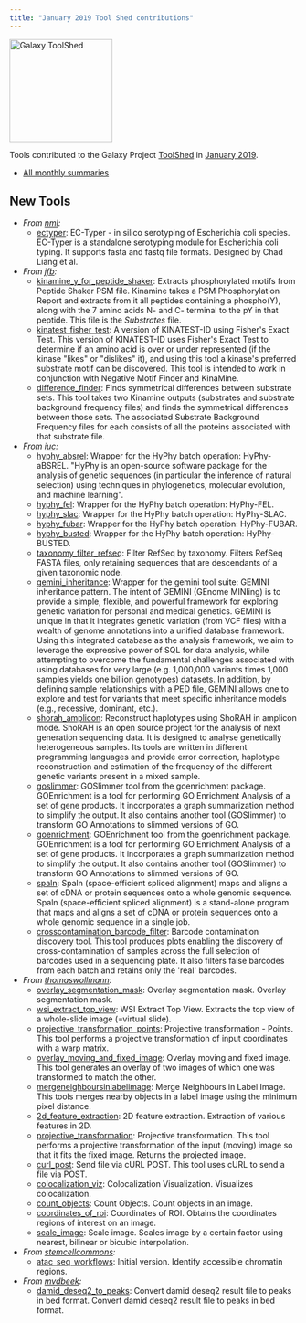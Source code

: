 ```yaml
---
title: "January 2019 Tool Shed contributions"
---
```


[<img class="float-right" src="/src/images/galaxy-logos/galaxy-toolshed-300.png" alt="Galaxy ToolShed" width="180">](http://toolshed.g2.bx.psu.edu/)

Tools contributed to the Galaxy Project [ToolShed](http://toolshed.g2.bx.psu.edu/) in [January 2019](/src/news/2019-02-galaxy-update/index.md).

* [All monthly summaries](/src/toolshed/contributions/index.md)

## New Tools

* *From [nml](https://toolshed.g2.bx.psu.edu/view/nml):*
   * [ectyper](https://toolshed.g2.bx.psu.edu/view/nml/ectyper):  EC-Typer - in silico serotyping of Escherichia coli species. EC-Typer is a standalone serotyping module for Escherichia coli typing. It supports fasta and fastq file formats. Designed by Chad Liang et al.
* *From [jfb](https://toolshed.g2.bx.psu.edu/view/jfb):*
   * [kinamine_y_for_peptide_shaker](https://toolshed.g2.bx.psu.edu/view/jfb/kinamine_y_for_peptide_shaker):  Extracts phosphorylated motifs from Peptide Shaker PSM file. Kinamine takes a PSM Phosphorylation Report and extracts from it all peptides containing a phospho(Y), along with the 7 amino acids N- and C- terminal to the pY in that peptide.  This file is the *Substrates* file.
   * [kinatest_fisher_test](https://toolshed.g2.bx.psu.edu/view/jfb/kinatest_fisher_test):  A version of KINATEST-ID using Fisher's Exact Test. This version of KINATEST-ID uses Fisher's Exact Test to determine if an amino acid is over or under represented (if the kinase "likes" or "dislikes" it), and using this tool a kinase's preferred substrate motif can be discovered.  This tool is intended to work in conjunction with Negative Motif Finder and KinaMine.
   * [difference_finder](https://toolshed.g2.bx.psu.edu/view/jfb/difference_finder):  Finds symmetrical differences between substrate sets. This tool takes two Kinamine outputs (substrates and substrate background frequency files) and finds the symmetrical differences between those sets. The associated Substrate Background Frequency files for each consists of all the proteins associated with that substrate file.
* *From [iuc](https://toolshed.g2.bx.psu.edu/view/iuc):*
   * [hyphy_absrel](https://toolshed.g2.bx.psu.edu/view/iuc/hyphy_absrel):  Wrapper for the HyPhy batch operation: HyPhy-aBSREL. "HyPhy is an open-source software package for the analysis of genetic  sequences (in particular the inference of natural selection) using techniques  in phylogenetics, molecular evolution, and machine learning".
   * [hyphy_fel](https://toolshed.g2.bx.psu.edu/view/iuc/hyphy_fel):  Wrapper for the HyPhy batch operation: HyPhy-FEL. 
   * [hyphy_slac](https://toolshed.g2.bx.psu.edu/view/iuc/hyphy_slac):  Wrapper for the HyPhy batch operation: HyPhy-SLAC. 
   * [hyphy_fubar](https://toolshed.g2.bx.psu.edu/view/iuc/hyphy_fubar):  Wrapper for the HyPhy batch operation: HyPhy-FUBAR. 
   * [hyphy_busted](https://toolshed.g2.bx.psu.edu/view/iuc/hyphy_busted):  Wrapper for the HyPhy batch operation: HyPhy-BUSTED. 
   * [taxonomy_filter_refseq](https://toolshed.g2.bx.psu.edu/view/iuc/taxonomy_filter_refseq):  Filter RefSeq by taxonomy. Filters RefSeq FASTA files, only retaining sequences that are descendants of a given taxonomic node.
   * [gemini_inheritance](https://toolshed.g2.bx.psu.edu/view/iuc/gemini_inheritance):  Wrapper for the gemini tool suite: GEMINI inheritance pattern. The intent of GEMINI (GEnome MINIing) is to provide a simple, flexible, and powerful framework for exploring genetic variation for  personal and medical genetics. GEMINI is unique in that it integrates genetic variation (from VCF files) with a wealth of genome  annotations into a unified database framework. Using this integrated database as the analysis framework, we aim to leverage the  expressive power of SQL for data analysis, while attempting to overcome the fundamental challenges associated with using databases for  very large (e.g. 1,000,000 variants times 1,000 samples yields one billion genotypes) datasets. In addition, by defining sample  relationships with a PED file, GEMINI allows one to explore and test for variants that meet specific inheritance models (e.g.,  recessive, dominant, etc.).
   * [shorah_amplicon](https://toolshed.g2.bx.psu.edu/view/iuc/shorah_amplicon):  Reconstruct haplotypes using ShoRAH in amplicon mode. ShoRAH is an open source project for the analysis of next generation sequencing data. It is designed to analyse genetically heterogeneous samples. Its tools are written in different programming languages and provide error correction, haplotype reconstruction and estimation of the frequency of the different genetic variants present in a mixed sample.
   * [goslimmer](https://toolshed.g2.bx.psu.edu/view/iuc/goslimmer):  GOSlimmer tool from the goenrichment package. GOEnrichment is a tool for performing GO Enrichment Analysis of a set of gene products.   It incorporates a graph summarization method to simplify the output.  It also contains another tool (GOSlimmer) to transform GO Annotations to slimmed versions of GO.
   * [goenrichment](https://toolshed.g2.bx.psu.edu/view/iuc/goenrichment):  GOEnrichment tool from the goenrichment package. GOEnrichment is a tool for performing GO Enrichment Analysis of a set of gene products.   It incorporates a graph summarization method to simplify the output.  It also contains another tool (GOSlimmer) to transform GO Annotations to slimmed versions of GO.
   * [spaln](https://toolshed.g2.bx.psu.edu/view/iuc/spaln):  Spaln (space-efficient spliced alignment) maps and aligns a set of cDNA or protein sequences onto a whole genomic sequence. Spaln (space-efficient spliced alignment) is a stand-alone program that maps and aligns a set of cDNA or  protein sequences onto a whole genomic sequence in a single job.
   * [crosscontamination_barcode_filter](https://toolshed.g2.bx.psu.edu/view/iuc/crosscontamination_barcode_filter):  Barcode contamination discovery tool. This tool produces plots enabling the discovery of cross-contamination of samples across the full selection of barcodes used in a sequencing plate. It also filters false barcodes from each batch and retains only the 'real' barcodes.
* *From [thomaswollmann](https://toolshed.g2.bx.psu.edu/view/thomaswollmann):*
   * [overlay_segmentation_mask](https://toolshed.g2.bx.psu.edu/view/thomaswollmann/overlay_segmentation_mask):  Overlay segmentation mask. Overlay segmentation mask.
   * [wsi_extract_top_view](https://toolshed.g2.bx.psu.edu/view/thomaswollmann/wsi_extract_top_view):  WSI Extract Top View. Extracts the top view of a whole-slide image (=virtual slide).
   * [projective_transformation_points](https://toolshed.g2.bx.psu.edu/view/thomaswollmann/projective_transformation_points):  Projective transformation - Points. This tool performs a projective transformation of input coordinates with a warp matrix.
   * [overlay_moving_and_fixed_image](https://toolshed.g2.bx.psu.edu/view/thomaswollmann/overlay_moving_and_fixed_image):  Overlay moving and fixed image. This tool generates an overlay of two images of which one was transformed to match the other.
   * [mergeneighboursinlabelimage](https://toolshed.g2.bx.psu.edu/view/thomaswollmann/mergeneighboursinlabelimage):  Merge Neighbours in Label Image. This tools merges nearby objects in a label image using the minimum pixel distance.
   * [2d_feature_extraction](https://toolshed.g2.bx.psu.edu/view/thomaswollmann/2d_feature_extraction):  2D feature extraction. Extraction of various features in 2D.
   * [projective_transformation](https://toolshed.g2.bx.psu.edu/view/thomaswollmann/projective_transformation):  Projective transformation. This tool performs a projective transformation of the input (moving) image so that it fits the fixed image. Returns the projected image.
   * [curl_post](https://toolshed.g2.bx.psu.edu/view/thomaswollmann/curl_post):  Send file via cURL POST. This tool uses cURL to send a file via POST.
   * [colocalization_viz](https://toolshed.g2.bx.psu.edu/view/thomaswollmann/colocalization_viz):  Colocalization Visualization. Visualizes colocalization.
   * [count_objects](https://toolshed.g2.bx.psu.edu/view/thomaswollmann/count_objects):  Count Objects. Count objects in an image.
   * [coordinates_of_roi](https://toolshed.g2.bx.psu.edu/view/thomaswollmann/coordinates_of_roi):  Coordinates of ROI. Obtains the coordinates regions of interest on an image.
   * [scale_image](https://toolshed.g2.bx.psu.edu/view/thomaswollmann/scale_image):  Scale image. Scales image by a certain factor using nearest, bilinear or bicubic interpolation.
* *From [stemcellcommons](https://toolshed.g2.bx.psu.edu/view/stemcellcommons):*
   * [atac_seq_workflows](https://toolshed.g2.bx.psu.edu/view/stemcellcommons/atac_seq_workflows): Initial version. Identify accessible chromatin regions. 
* *From [mvdbeek](https://toolshed.g2.bx.psu.edu/view/mvdbeek):*
   * [damid_deseq2_to_peaks](https://toolshed.g2.bx.psu.edu/view/mvdbeek/damid_deseq2_to_peaks):  Convert damid deseq2 result file to peaks in bed format. Convert damid deseq2 result file to peaks in bed format.
